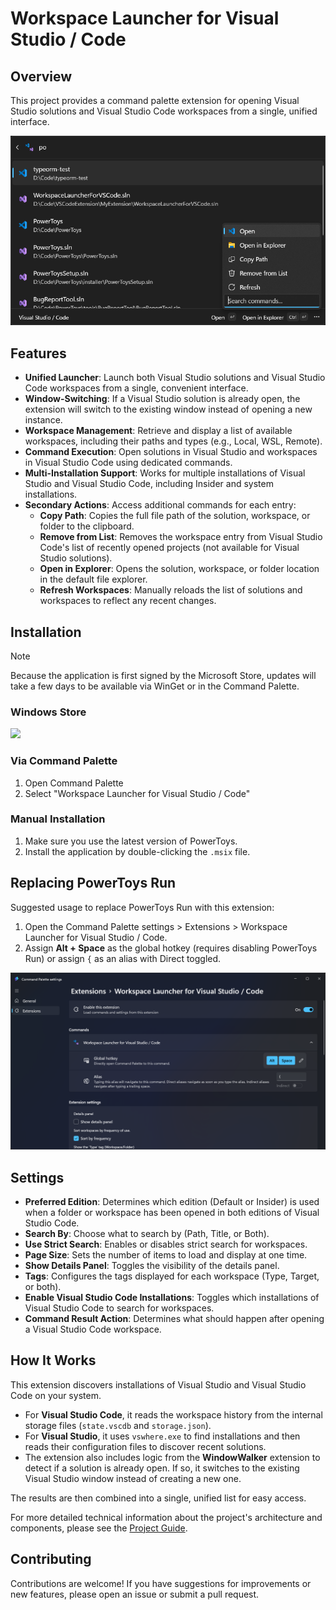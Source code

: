 # Workspace Launcher for Visual Studio / Code

## Overview

This project provides a command palette extension for opening Visual Studio solutions and Visual Studio Code workspaces from a single, unified interface.

![Workspace Launcher for Visual Studio / Code](./Assets/screenshot1.png)

## Features

- **Unified Launcher**: Launch both Visual Studio solutions and Visual Studio Code workspaces from a single, convenient interface.
- **Window-Switching**: If a Visual Studio solution is already open, the extension will switch to the existing window instead of opening a new instance.
- **Workspace Management**: Retrieve and display a list of available workspaces, including their paths and types (e.g., Local, WSL, Remote).
- **Command Execution**: Open solutions in Visual Studio and workspaces in Visual Studio Code using dedicated commands.
- **Multi-Installation Support**: Works for multiple installations of Visual Studio and Visual Studio Code, including Insider and system installations.
- **Secondary Actions**: Access additional commands for each entry:
    - **Copy Path**: Copies the full file path of the solution, workspace, or folder to the clipboard.
    - **Remove from List**: Removes the workspace entry from Visual Studio Code's list of recently opened projects (not available for Visual Studio solutions).
    - **Open in Explorer**: Opens the solution, workspace, or folder location in the default file explorer.
    - **Refresh Workspaces**: Manually reloads the list of solutions and workspaces to reflect any recent changes.

## Installation

> [!NOTE]  
> Because the application is first signed by the Microsoft Store, updates will take a few days to be available via WinGet or in the Command Palette.

### Windows Store

<a href="https://apps.microsoft.com/detail/9mvlfk6tr4d4?mode=direct">
	<img src="https://get.microsoft.com/images/en-us%20light.svg" width="300"/>
</a>

### Via Command Palette

1. Open Command Palette
2. Select "Workspace Launcher for Visual Studio / Code"

<!-- ### Via Winget

1. Open Command Prompt or PowerShell
2. Run the following command:
   ```bash
   winget install 15722UsefulApp.WorkspaceLauncherForVSCode
   ```
-->

### Manual Installation

1. Make sure you use the latest version of PowerToys.
2. Install the application by double-clicking the `.msix` file.

## Replacing PowerToys Run
Suggested usage to replace PowerToys Run with this extension:

1. Open the Command Palette settings > Extensions > Workspace Launcher for Visual Studio / Code.
2. Assign **Alt + Space** as the global hotkey (requires disabling PowerToys Run) or assign `{` as an alias with Direct toggled.

![Replacing PowerToys Run](./Assets/screenshot2.png)

## Settings

- **Preferred Edition**: Determines which edition (Default or Insider) is used when a folder or workspace has been opened in both editions of Visual Studio Code.
- **Search By**: Choose what to search by (Path, Title, or Both).
- **Use Strict Search**: Enables or disables strict search for workspaces.
- **Page Size**: Sets the number of items to load and display at one time.
- **Show Details Panel**: Toggles the visibility of the details panel.
- **Tags**: Configures the tags displayed for each workspace (Type, Target, or both).
- **Enable Visual Studio Code Installations**: Toggles which installations of Visual Studio Code to search for workspaces.
- **Command Result Action**: Determines what should happen after opening a Visual Studio Code workspace.

## How It Works

This extension discovers installations of Visual Studio and Visual Studio Code on your system.
- For **Visual Studio Code**, it reads the workspace history from the internal storage files (`state.vscdb` and `storage.json`).
- For **Visual Studio**, it uses `vswhere.exe` to find installations and then reads their configuration files to discover recent solutions.
- The extension also includes logic from the **WindowWalker** extension to detect if a solution is already open. If so, it switches to the existing Visual Studio window instead of creating a new one.

The results are then combined into a single, unified list for easy access.

For more detailed technical information about the project's architecture and components, please see the [Project Guide](./GUIDE.md).

## Contributing

Contributions are welcome! If you have suggestions for improvements or new features, please open an issue or submit a pull request.
